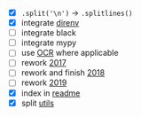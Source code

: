 - [x] `.split('\n')` -> `.splitlines()`
- [x] integrate [direnv](.envrc)
- [ ] integrate black
- [ ] integrate mypy
- [ ] use [OCR](common/ocr.py) where applicable
- [ ] rework [2017](y2017)
- [ ] rework and finish [2018](y2018)
- [ ] rework [2019](y2019)
- [x] index in [readme](README.md)
- [x] split [utils](common/utils.py)
